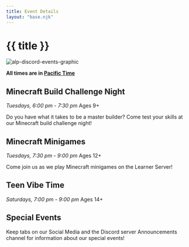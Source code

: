 ```yaml
---
title: Event Details
layout: "base.njk"
---
```


# {{ title }}


<img src="/images/alp-discord-events.png" alt="alp-discord-events-graphic" class="center-fit">

**All times are in [Pacific Time](https://time.is/PT)**

## Minecraft Build Challenge Night

*Tuesdays, 6:00 pm - 7:30 pm* Ages 9+

Do you have what it takes to be a master builder? Come test your skills at our Minecraft build challenge night!

## Minecraft Minigames

*Tuesdays, 7:30 pm - 9:00 pm* Ages 12+

Come join us as we play Minecraft minigames on the Learner Server!

## Teen Vibe Time

*Saturdays, 7:00 pm - 9:00 pm* Ages 14+

## Special Events

Keep tabs on our Social Media and the Discord server Announcements channel for information about our special events!

